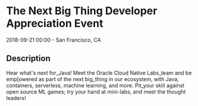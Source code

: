 # The Next Big Thing Developer Appreciation Event

2018-09-21 00:00  - San Francisco, CA

## Description

Hear what's next for_Java! Meet the Oracle Cloud Native Labs_team and be emp[owered as part of the next big_thing in our ecosystem, with Java, containers, serverless, machine learning, and more. Pit_your skill against open source ML games; try your hand at mini-labs, and meet the thought leaders!
